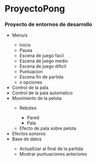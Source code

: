 <h1>ProyectoPong</h1>
<h3>Proyecto de entornos de desarrollo</h3>
<ul>
  <li>Menu/s</li>
  <ul>
    <li>Inicio</li>
    <li>Pausa</li>
    <li>Escena de juego facil</li>
    <li>Escena de juego medio</li>
    <li>Escena de juego dificil</li>
    <li>Puntuacion</li>
    <li>Escena fin de partida</li>
    <li>x opciones</li>
  </ul>
  <li>Control de la pala</li>
  <li>Control de la pala automatico</li>
  <li>Movimiento de la pelota</li>
  <ul>
    <li>Rebotes</li>
    <ul>
    <li>Pared</li>
    <li>Pala</li>  
    </ul>
    <li>Efecto de pala sobre pelota</li>
  </ul>
  <li>Efectos sonoros</li>
<li>Base de datos</li>
	<ul>		
	<li>Actuallizar al final de la partida</li>
	<li>Mostrar puntuaciones anteriores</li>
		</ul>
</ul>


	
		
		
		





